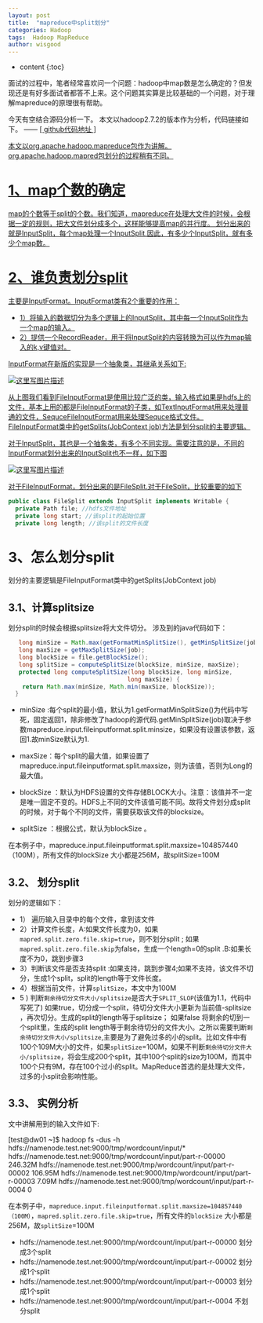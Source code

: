 ```yaml
---
layout: post
title:  "mapreduce中split划分"
categories: Hadoop
tags:  Hadoop MapReduce 
author: wisgood
---
```



* content
{:toc} 

面试的过程中，笔者经常喜欢问一个问题：hadoop中map数是怎么确定的？但发现还是有好多面试者都答不上来。这个问题其实算是比较基础的一个问题，对于理解mapreduce的原理很有帮助。

今天有空结合源码分析一下。
本文以hadoop2.7.2的版本作为分析，代码链接如下。 —— <a href="https://github.com/apache/hadoop/tree/release-2.7.3-RC2/hadoop-mapreduce-project/hadoop-mapreduce-client/hadoop-mapreduce-client-core/src/main/java/org/apache/hadoop" target="_blank"> [ github代码地址 ]

本文以org.apache.hadoop.mapreduce包作为讲解。org.apache.hadoop.mapred包划分的过程稍有不同。

# 1、map个数的确定
map的个数等于split的个数。我们知道，mapreduce在处理大文件的时候，会根据一定的规则，把大文件划分成多个，这样能够提高map的并行度。
划分出来的就是InputSplit，每个map处理一个InputSplit.因此，有多少个InputSplit，就有多少个map数。


# 2、谁负责划分split
主要是InputFormat。InputFormat类有2个重要的作用：

- 1）将输入的数据切分为多个逻辑上的InputSplit，其中每一个InputSplit作为一个map的输入。
- 2）提供一个RecordReader，用于将InputSplit的内容转换为可以作为map输入的k,v键值对。

InputFormat在新版的实现是一个抽象类，其继承关系如下:

![这里写图片描述](https://images2015.cnblogs.com/blog/760432/201510/760432-20151027105804044-1980762420.png)


从上图我们看到FileInputFormat是使用比较广泛的类，输入格式如果是hdfs上的文件，基本上用的都是FileInputFormat的子类，如TextInputFormat用来处理普通的文件，SequceFileInputFormat用来处理Sequce格式文件。
FileInputFormat类中的getSplits(JobContext job)方法是划分split的主要逻辑。

对于InputSplit，其也是一个抽象类，有多个不同实现。需要注意的是，不同的InputFormat划分出来的InputSplit也不一样，如下图


![这里写图片描述](https://images2015.cnblogs.com/blog/760432/201510/760432-20151027110357669-1939788266.png)

对于FileInputFormat，划分出来的是FileSplit.对于FileSplit，比较重要的如下
```java
public class FileSplit extends InputSplit implements Writable {
  private Path file; //hdfs文件地址
  private long start; //该split的起始位置
  private long length; //该split的文件长度
```



# 3、怎么划分split
划分的主要逻辑是FileInputFormat类中的getSplits(JobContext job)

## 3.1、计算splitsize
划分split的时候会根据splitsize将大文件切分。
涉及到的java代码如下：
```java
   long minSize = Math.max(getFormatMinSplitSize(), getMinSplitSize(job));
   long maxSize = getMaxSplitSize(job);
   long blockSize = file.getBlockSize();
   long splitSize = computeSplitSize(blockSize, minSize, maxSize);
   protected long computeSplitSize(long blockSize, long minSize,
                                  long maxSize) {
    return Math.max(minSize, Math.min(maxSize, blockSize));
  }
```
- minSize :每个split的最小值，默认为1.getFormatMinSplitSize()为代码中写死，固定返回1，除非修改了hadoop的源代码.getMinSplitSize(job)取决于参数mapreduce.input.fileinputformat.split.minsize，如果没有设置该参数，返回1.故minSize默认为1.

- maxSize：每个split的最大值，如果设置了mapreduce.input.fileinputformat.split.maxsize，则为该值，否则为Long的最大值。

- blockSize ：默认为HDFS设置的文件存储BLOCK大小。注意：该值并不一定是唯一固定不变的。HDFS上不同的文件该值可能不同。故将文件划分成split的时候，对于每个不同的文件，需要获取该文件的blocksize。

- splitSize ：根据公式，默认为blockSize 。


>
在本例子中，mapreduce.input.fileinputformat.split.maxsize=104857440 （100M），所有文件的blockSize 大小都是256M，故splitSize=100M

## 3.2、 划分split

划分的逻辑如下：

- 1） 遍历输入目录中的每个文件，拿到该文件
- 2）计算文件长度，A:如果文件长度为0，如果```mapred.split.zero.file.skip=true```，则不划分split ; 如果```mapred.split.zero.file.skip```为false，生成一个length=0的split .B:如果长度不为0，跳到步骤3
- 3）判断该文件是否支持split :如果支持，跳到步骤4;如果不支持，该文件不切分，生成1个split，split的length等于文件长度。
- 4）根据当前文件，计算```splitSize```，本文中为100M
- 5 ) 判断```剩余待切分文件大小/splitsize```是否大于```SPLIT_SLOP```(该值为1.1，代码中写死了) 如果true，切分成一个split，待切分文件大小更新为当前值-splitsize ，再次切分。生成的split的length等于splitsize； 如果false 将剩余的切到一个split里，生成的split length等于剩余待切分的文件大小。之所以需要判断```剩余待切分文件大小/splitsize```,主要是为了避免过多的小的split。比如文件中有100个109M大小的文件，如果```splitSize```=100M，如果不判断```剩余待切分文件大小/splitsize```，将会生成200个split，其中100个split的size为100M，而其中100个只有9M，存在100个过小的split。MapReduce首选的是处理大文件，过多的小split会影响性能。


## 3.3、 实例分析

文中讲解用到的输入文件如下:

>
[test@dw01 ~]$ hadoop fs -dus -h hdfs://namenode.test.net:9000/tmp/wordcount/input/*
hdfs://namenode.test.net:9000/tmp/wordcount/input/part-r-00000       246.32M
hdfs://namenode.test.net:9000/tmp/wordcount/input/part-r-00002       106.95M
hdfs://namenode.test.net:9000/tmp/wordcount/input/part-r-00003       7.09M
hdfs://namenode.test.net:9000/tmp/wordcount/input/part-r-0004        0

在本例子中，```mapreduce.input.fileinputformat.split.maxsize=104857440 （100M）```，```mapred.split.zero.file.skip=true```，所有文件的```blockSize``` 大小都是256M，故```splitSize```=100M

- hdfs://namenode.test.net:9000/tmp/wordcount/input/part-r-00000 划分成3个split
- hdfs://namenode.test.net:9000/tmp/wordcount/input/part-r-00002 划分成1个split
- hdfs://namenode.test.net:9000/tmp/wordcount/input/part-r-00003 划分成1个split
- hdfs://namenode.test.net:9000/tmp/wordcount/input/part-r-0004  不划分split